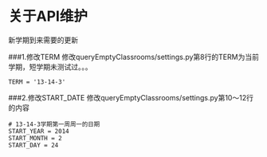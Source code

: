 关于API维护
======

新学期到来需要的更新

###1.修改TERM
修改queryEmptyClassrooms/settings.py第8行的TERM为当前学期，短学期未测试过。。。
```
TERM = '13-14-3'
```

###2.修改START_DATE
修改queryEmptyClassrooms/settings.py第10～12行的内容
```
# 13-14-3学期第一周周一的日期
START_YEAR = 2014
START_MONTH = 2
START_DAY = 24
```
